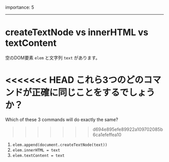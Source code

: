 importance: 5

---

# createTextNode vs innerHTML vs textContent

空のDOM要素 `elem` と文字列 `text` があります。

<<<<<<< HEAD
これら3つのどのコマンドが正確に同じことをするでしょうか？
=======
Which of these 3 commands will do exactly the same?
>>>>>>> d694e895efe89922a109702085b6ca1efeffea10

1. `elem.append(document.createTextNode(text))`
2. `elem.innerHTML = text`
3. `elem.textContent = text`
